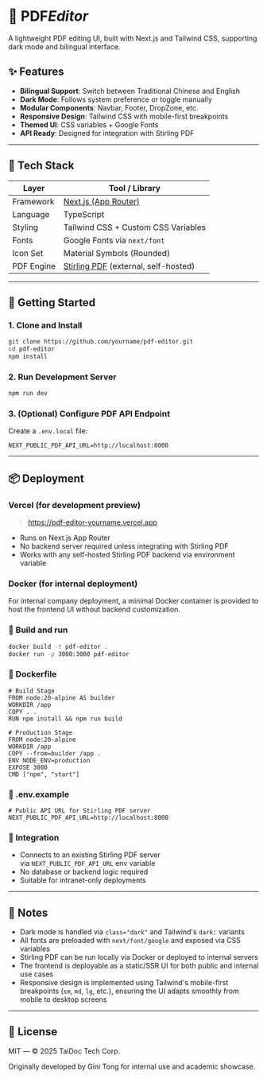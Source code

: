 # 📄 PDF*Editor*

A lightweight PDF editing UI, built with Next.js and Tailwind CSS, supporting dark mode and bilingual interface.

## ✨ Features

- **Bilingual Support**: Switch between Traditional Chinese and English
- **Dark Mode**: Follows system preference or toggle manually
- **Modular Components**: Navbar, Footer, DropZone, etc.
- **Responsive Design**: Tailwind CSS with mobile-first breakpoints
- **Themed UI**: CSS variables + Google Fonts
- **API Ready**: Designed for integration with Stirling PDF

---

## 🧰 Tech Stack

| **Layer**  | **Tool / Library**                                                                     |
| ---------- | -------------------------------------------------------------------------------------- |
| Framework  | [Next.js (App Router)](https://nextjs.org/docs/app)                                    |
| Language   | TypeScript                                                                             |
| Styling    | Tailwind CSS + Custom CSS Variables                                                    |
| Fonts      | Google Fonts via `next/font`                                                           |
| Icon Set   | Material Symbols (Rounded)                                                             |
| PDF Engine | [Stirling PDF](https://github.com/Stirling-Tools/Stirling-PDF) (external, self-hosted) |

---

## 🚀 Getting Started

### 1. Clone and Install

```bash
git clone https://github.com/yourname/pdf-editor.git
cd pdf-editor
npm install

```

### 2. Run Development Server

```bash
npm run dev

```

### 3. (Optional) Configure PDF API Endpoint

Create a `.env.local` file:

```
NEXT_PUBLIC_PDF_API_URL=http://localhost:8000

```

---

## 📦 Deployment

### Vercel (for development preview)

> https://pdf-editor-yourname.vercel.app

- Runs on Next.js App Router
- No backend server required unless integrating with Stirling PDF
- Works with any self-hosted Stirling PDF backend via environment variable

### Docker (for internal deployment)

For internal company deployment, a minimal Docker container is provided to host the frontend UI without backend customization.

### 🐳 Build and run

```bash
docker build -t pdf-editor .
docker run -p 3000:3000 pdf-editor

```

### 📄 Dockerfile

```
# Build Stage
FROM node:20-alpine AS builder
WORKDIR /app
COPY . .
RUN npm install && npm run build

# Production Stage
FROM node:20-alpine
WORKDIR /app
COPY --from=builder /app .
ENV NODE_ENV=production
EXPOSE 3000
CMD ["npm", "start"]

```

### 📄 .env.example

```
# Public API URL for Stirling PDF server
NEXT_PUBLIC_PDF_API_URL=http://localhost:8000

```

### 🧩 Integration

- Connects to an existing Stirling PDF server via `NEXT_PUBLIC_PDF_API_URL` env variable
- No database or backend logic required
- Suitable for intranet-only deployments

---

## 📝 Notes

- Dark mode is handled via `class="dark"` and Tailwind's `dark:` variants
- All fonts are preloaded with `next/font/google` and exposed via CSS variables
- Stirling PDF can be run locally via Docker or deployed to internal servers
- The frontend is deployable as a static/SSR UI for both public and internal use cases
- Responsive design is implemented using Tailwind's mobile-first breakpoints (`sm`, `md`, `lg`, etc.), ensuring the UI adapts smoothly from mobile to desktop screens

---

## 📄 License

MIT — © 2025 TaiDoc Tech Corp.

Originally developed by Gini Tong for internal use and academic showcase.
